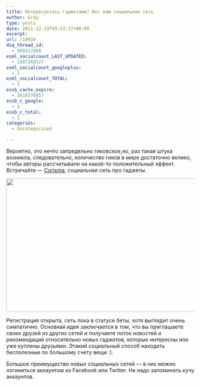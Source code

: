 ```yaml
---
title: Интересуетесь гаджетами? Вот вам социальная сеть
author: Gray
type: posts
date: 2011-12-19T09:53:17+00:00
excerpt:
url: /10910
dsq_thread_id:
  - 509313380
esml_socialcount_LAST_UPDATED:
  - 1497269527
esml_socialcount_googleplus:
  - 1
esml_socialcount_TOTAL:
  - 1
essb_cache_expire:
  - 1616570857
essb_c_google:
  - 1
essb_c_total:
  - 1
categories:
  - Uncategorized

---
```








Вероятно, это нечто запредельно гиковское,но, раз такая штука возникла, следовательно, количество гиков в мире достаточно велико, чтобы авторы рассчитывали на какой-то положительный эффект. Встречайте — [Curisma][1], социальная сеть про гаджеты.

<img src="https://i0.wp.com/s2.forumimg.net/blog/2011-12-19_10-55-54.jpeg?resize=640%2C356" alt="" width="640" height="356" data-recalc-dims="1" /> 

Регистрация открыта, сеть пока в статусе беты, хотя выглядит очень симпатично. Основная идея заключается в том, что вы приглашаете своих друзей из других сетей и получаете поток новостей и рекомендаций относительно новых гаджетов, которые интересны или уже куплены друзьями. Этакий социальный способ находить бесполезные по большому счету вещи :).

Большое преимущество новых социальных сетей — в них можно логиниться аккаунтом из Facebook или Twitter. Не надо запоминать кучу аккаунтов.

 [1]: http://curisma.com